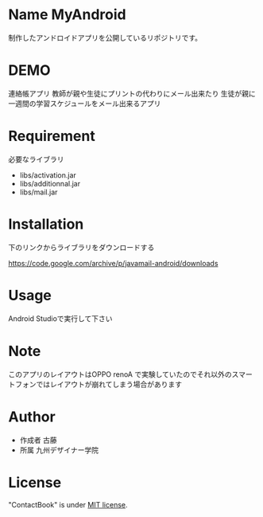 # Name MyAndroid

制作したアンドロイドアプリを公開しているリポジトリです。

# DEMO
連絡帳アプリ
教師が親や生徒にプリントの代わりにメール出来たり
生徒が親に一週間の学習スケジュールをメール出来るアプリ

# Requirement

必要なライブラリ

* libs/activation.jar
* libs/additionnal.jar
* libs/mail.jar

# Installation

下のリンクからライブラリをダウンロードする

https://code.google.com/archive/p/javamail-android/downloads

# Usage

Android Studioで実行して下さい

# Note

このアプリのレイアウトはOPPO renoA で実験していたのでそれ以外のスマートフォンではレイアウトが崩れてしまう場合があります

# Author

* 作成者    古藤
* 所属      九州デザイナー学院

# License

"ContactBook" is under [MIT license](https://en.wikipedia.org/wiki/MIT_License).
